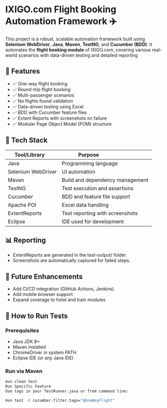 
# IXIGO.com Flight Booking Automation Framework ✈️

This project is a robust, scalable automation framework built using **Selenium WebDriver**, **Java**, **Maven**, **TestNG**, and **Cucumber (BDD)**. It automates the **flight booking module** of IXIGO.com, covering various real-world scenarios with data-driven testing and detailed reporting


## 🚀 Features

- ✅ One-way flight booking  
- ✅ Round-trip flight booking  
- ✅ Multi-passenger scenarios  
- ✅ No flights found validation  
- ✅ Data-driven testing using Excel  
- ✅ BDD with Cucumber feature files  
- ✅ Extent Reports with screenshots on failure  
- ✅ Modular Page Object Model (POM) structure


## 🧰 Tech Stack

| Tool/Library     | Purpose                          |
|------------------|----------------------------------|
| Java             | Programming language             |
| Selenium WebDriver | UI automation                  |
| Maven            | Build and dependency management  |
| TestNG           | Test execution and assertions    |
| Cucumber         | BDD and feature file support     |
| Apache POI       | Excel data handling              |
| ExtentReports    | Test reporting with screenshots  |
| Eclipse          | IDE used for development         |

## 📊 Reporting
- ExtentReports are generated in the test-output/ folder.
- Screenshots are automatically captured for failed steps.
## 📌 Future Enhancements
- Add CI/CD integration (GitHub Actions, Jenkins)
- Add mobile browser support
- Expand coverage to hotel and train modules

## 🧪 How to Run Tests

### Prerequisites

- Java JDK 8+
- Maven installed
- ChromeDriver in system PATH
- Eclipse IDE (or any Java IDE)

### Run via Maven

```bash
mvn clean test
Run Specific Feature
Use tags in your TestRunner.java or from command line:

mvn test -D cucumber.filter.tags="@OneWayFlight"



